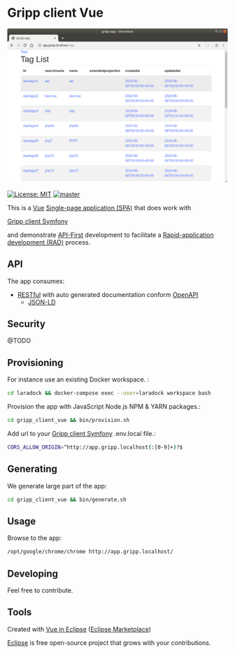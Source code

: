 # Gripp client Vue

![Gripp client Vue](./docs/gripp_client_rvue.png?raw=true "Gripp client Vue")

[![License: MIT](https://img.shields.io/badge/License-MIT-blue.svg)](https://raw.githubusercontent.com/noud/gripp_client_vue/master/LICENSE)
[![master](https://img.shields.io/badge/current-dev-aa11ff.svg)](https://github.com/noud/gripp_client_vue/releases)

This is a [Vue](https://vuejs.org/) [Single-page application (SPA)](https://en.wikipedia.org/wiki/Single-page_application) that does work with

[Gripp client Symfony](https://github.com/noud/gripp_client_symfony/blob/master/README.md)

and demonstrate [API-First](https://swagger.io/resources/articles/adopting-an-api-first-approach/) development to facilitate a [Rapid-application development (RAD)](https://en.wikipedia.org/wiki/Rapid_application_development) process.

## API

The app consumes:
* [RESTful](https://en.wikipedia.org/wiki/Representational_state_transfer) with auto generated documentation conform [OpenAPI](https://swagger.io/specification/)
    * [JSON-LD](https://json-ld.org/)

## Security

@TODO

## Provisioning

For instance use an existing Docker workspace. :
```bash
cd laradock && docker-compose exec --user=laradock workspace bash
```
Provision the app with JavaScript Node.js NPM & YARN packages.:
```bash
cd gripp_client_vue && bin/provision.sh
```
Add url to your [Gripp client Symfony](https://github.com/noud/gripp_client_symfony/blob/master/README.md) .env.local file.:
```bash
CORS_ALLOW_ORIGIN=^http://app.gripp.localhost(:[0-9]+)?$
```

## Generating

We generate large part of the app:
```bash
cd gripp_client_vue && bin/generate.sh
```
## Usage

Browse to the app:
```bash
/opt/google/chrome/chrome http://app.gripp.localhost/
```
## Developing

Feel free to contribute.

## Tools

Created with [Vue in Eclipse](https://www.genuitec.com/tech/vue-in-eclipse)
 ([Eclipse Marketplace](https://marketplace.eclipse.org/content/vuejs-codemix?mpc=true&mpc_state=))   

[Eclipse](https://www.eclipse.org/) is free open-source project that grows with your contributions.
